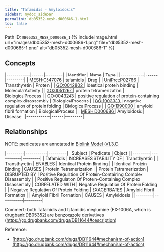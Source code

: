 ```yaml
---
title: "Tafamidis - Amyloidosis"
sidebar: mydoc_sidebar
permalink: db05352-mesh-d000686-1.html
toc: false 
---
```



Path ID: `DB05352_MESH_D000686_1`
{% include image.html url="images/db05352-mesh-d000686-1.png" file="db05352-mesh-d000686-1.png" alt="db05352-mesh-d000686-1" %}

## Concepts

|------------|------|---------|
| Identifier | Name | Type    |
|------------|------|---------|
| <a href="https://identifiers.org/MESH:C547076">MESH:C547076 </a> | tafamidis | Drug |
| <a href="https://identifiers.org/UniProt:P02766">UniProt:P02766 </a> | Transthyretin | Protein |
| <a href="https://identifiers.org/GO:0042802">GO:0042802 </a> | identical protein binding | MolecularActivity |
| <a href="https://identifiers.org/GO:0051262">GO:0051262 </a> | protein tetramerization | BiologicalProcess |
| <a href="https://identifiers.org/GO:0043243">GO:0043243 </a> | positive regulation of protein-containing complex disassembly | BiologicalProcess |
| <a href="https://identifiers.org/GO:1903333">GO:1903333 </a> | negative regulation of protein folding | BiologicalProcess |
| <a href="https://identifiers.org/GO:1990000">GO:1990000 </a> | amyloid fibril formation | BiologicalProcess |
| <a href="https://identifiers.org/MESH:D000686">MESH:D000686 </a> | Amyloidosis | Disease |
|------------|------|---------|

## Relationships


NOTE: predicates are annotated in <a href="https://github.com/biolink/biolink-model/releases/tag/v1.3.0">Biolink Model (v1.3.0)</a>

|---------|-----------|---------|
| Subject | Predicate | Object  |
|---------|-----------|---------|
| Tafamidis | INCREASES STABILITY OF | Transthyretin |
| Transthyretin | ENABLES | Identical Protein Binding |
| Identical Protein Binding | CAUSES | Protein Tetramerization |
| Protein Tetramerization | DISRUPTED BY | Positive Regulation Of Protein-Containing Complex Disassembly |
| Positive Regulation Of Protein-Containing Complex Disassembly | CORRELATED WITH | Negative Regulation Of Protein Folding |
| Negative Regulation Of Protein Folding | EXACERBATES | Amyloid Fibril Formation |
| Amyloid Fibril Formation | CAUSES | Amyloidosis |
|---------|-----------|---------|

Comment: both Tafamidis and tafamidis meglumine (FX-1006A, which is drugbank:DB05352) are benzoxazole derivatives (https://go.drugbank.com/drugs/DB11644#description)

Reference: 
  - [https://go.drugbank.com/drugs/DB11644#mechanism-of-action](https://go.drugbank.com/drugs/DB11644#mechanism-of-action)
